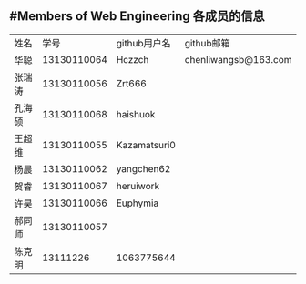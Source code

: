 #Members of Web Engineering
各成员的信息
---
<table>
<tbody>
<tr><td>姓名</td> <td>学号</td> <td>github用户名</td> <td>github邮箱</td></tr> 
<tr><td>华聪</td> <td>13130110064</td> <td>Hczzch</td> <td>chenliwangsb@163.com</td></tr>
<tr><td>张瑞涛</td> <td>13130110056</td> <td>Zrt666</td> <td></td></tr>
<tr><td>孔海硕</td> <td>13130110068</td> <td>haishuok</td> <td> </td></tr>
<tr><td>王超维</td> <td>13130110055</td> <td>Kazamatsuri0</td> <td> </td></tr>
<tr><td>杨晨</td> <td>13130110062</td> <td>yangchen62</td> <td> </td></tr>
<tr><td>贺睿</td> <td>13130110067</td> <td>heruiwork</td> <td> </td></tr>
<tr><td>许昊</td> <td>13130110066</td> <td>Euphymia</td> <td> </td></tr>
<tr><td>郝同师</td> <td>13130110057</td> <td></td> <td> </td></tr>
<tr><td>陈克明</td> <td>13111226</td> <td>1063775644</td> <td> </td></tr>
</tbody>
</table>

